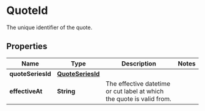 

# QuoteId

The unique identifier of the quote.
## Properties

Name | Type | Description | Notes
------------ | ------------- | ------------- | -------------
**quoteSeriesId** | [**QuoteSeriesId**](QuoteSeriesId.md) |  | 
**effectiveAt** | **String** | The effective datetime or cut label at which the quote is valid from. | 



